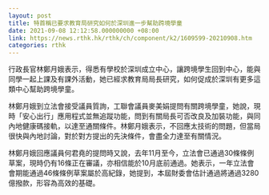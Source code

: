 ```yaml
---
layout: post
title: 特首稱已要求教育局研究如何於深圳進一步幫助跨境學童
date: 2021-09-08 12:12:58.000000000 +08:00
link: https://news.rthk.hk/rthk/ch/component/k2/1609599-20210908.htm
categories: rthk
---
```


行政長官林鄭月娥表示，得悉有學校於深圳成立中心，讓跨境學生回到中心，能與同學一起上課及有課外活動，她已經求教育局局長研究，如何促成於深圳有更多這類中心幫助跨境學童。

林鄭月娥到立法會接受議員質詢，工聯會議員麥美娟提問有關跨境學童，她說，現時「安心出行」應用程式並無追蹤功能，問到有關局長可否改良及加裝功能，與同內地健康碼接軌，以達至通關條件。林鄭月娥表示，不回應太技術的問題，但當局很快與內地討論，對於對方提出的先決條件，會盡全力達至有關情況。

林鄭月娥回應議員何君堯的提問時又說，去年11月至今，立法會已通過30條條例草案，現時仍有16條正在審議，亦相信能於10月底前通過。她表示，一年立法會會期能通過46條條例草案屬於高紀錄，她提到，本屆財委會估計通過將通過3280億撥款，形容為高效的基礎。
